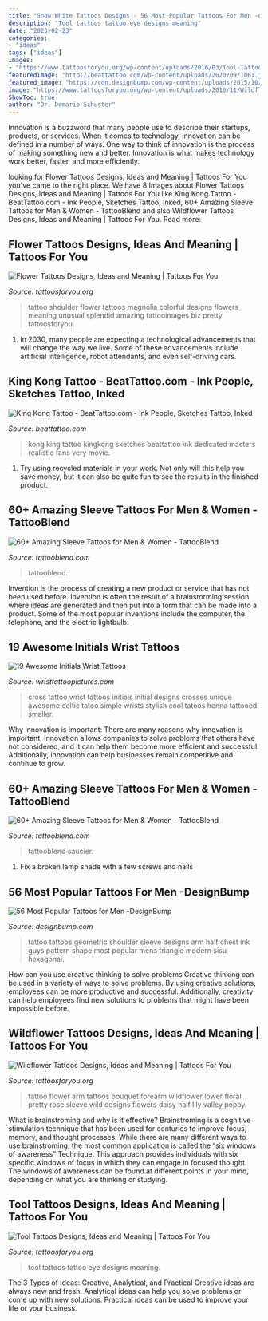```yaml
---
title: "Snow White Tattoos Designs - 56 Most Popular Tattoos For Men -designbump"
description: "Tool tattoos tattoo eye designs meaning"
date: "2023-02-23"
categories:
- "ideas"
tags: ["ideas"]
images:
- "https://www.tattoosforyou.org/wp-content/uploads/2016/03/Tool-Tattoos.jpeg"
featuredImage: "http://beattattoo.com/wp-content/uploads/2020/09/1061.jpg"
featured_image: "https://cdn.designbump.com/wp-content/uploads/2015/10/arm-sleeve-tattoos-for-guys.jpg"
image: "https://www.tattoosforyou.org/wp-content/uploads/2016/11/Wildflower-Tattoo-Forearm.jpg"
ShowToc: true
author: "Dr. Demario Schuster"
---
```



Innovation is a buzzword that many people use to describe their startups, products, or services. When it comes to technology, innovation can be defined in a number of ways. One way to think of innovation is the process of making something new and better. Innovation is what makes technology work better, faster, and more efficiently.

	

		
looking for Flower Tattoos Designs, Ideas and Meaning | Tattoos For You you've came to the right place. We have 8 Images about Flower Tattoos Designs, Ideas and Meaning | Tattoos For You like King Kong Tattoo - BeatTattoo.com - Ink People, Sketches Tattoo, Inked, 60+ Amazing Sleeve Tattoos for Men &amp; Women - TattooBlend and also Wildflower Tattoos Designs, Ideas and Meaning | Tattoos For You. Read more:
		
    
## Flower Tattoos Designs, Ideas And Meaning | Tattoos For You

<img loading=lazy src="http://www.tattoosforyou.org/wp-content/uploads/2013/09/Flower-Shoulder-Tattoos.jpg" onerror="this.onerror=null;this.src='https://tse2.mm.bing.net/th?id=OIP.DPDWeY8QVlpJ_0BY08kfZwHaJ4&amp;pid=15.1';" alt="Flower Tattoos Designs, Ideas and Meaning | Tattoos For You">

_Source: tattoosforyou.org_

>tattoo shoulder flower tattoos magnolia colorful designs flowers meaning unusual splendid amazing tattooimages biz pretty tattoosforyou. 

	

1. In 2030, many people are expecting a technological advancements that will change the way we live. Some of these advancements include artificial intelligence, robot attendants, and even self-driving cars. 

    
## King Kong Tattoo - BeatTattoo.com - Ink People, Sketches Tattoo, Inked

<img loading=lazy src="http://beattattoo.com/wp-content/uploads/2020/09/1061.jpg" onerror="this.onerror=null;this.src='https://tse4.mm.bing.net/th?id=OIP.NmtJqhebtJoHK62MgCelswHaJQ&amp;pid=15.1';" alt="King Kong Tattoo - BeatTattoo.com - Ink People, Sketches Tattoo, Inked">

_Source: beattattoo.com_

>kong king tattoo kingkong sketches beattattoo ink dedicated masters realistic fans very movie. 

	

1) Try using recycled materials in your work. Not only will this help you save money, but it can also be quite fun to see the results in the finished product.

    
## 60+ Amazing Sleeve Tattoos For Men &amp; Women - TattooBlend

<img loading=lazy src="https://tattooblend.com/wp-content/uploads/2017/03/77-1.jpg" onerror="this.onerror=null;this.src='https://tse3.mm.bing.net/th?id=OIP.OAiBZxeQhp5xgwOh6SzjkwHaHa&amp;pid=15.1';" alt="60+ Amazing Sleeve Tattoos for Men &amp; Women - TattooBlend">

_Source: tattooblend.com_

>tattooblend. 

	

Invention is the process of creating a new product or service that has not been used before. Invention is often the result of a brainstorming session where ideas are generated and then put into a form that can be made into a product. Some of the most popular inventions include the computer, the telephone, and the electric lightbulb.

    
## 19 Awesome Initials Wrist Tattoos

<img loading=lazy src="http://www.wristtattoopictures.com/wp-content/uploads/2016/06/Stylish-Cross-Tattoo-WT1091.jpg" onerror="this.onerror=null;this.src='https://tse3.mm.bing.net/th?id=OIP._fOd82BKiU9tiCk2pOkCTwHaIy&amp;pid=15.1';" alt="19 Awesome Initials Wrist Tattoos">

_Source: wristtattoopictures.com_

>cross tattoo wrist tattoos initials initial designs crosses unique awesome celtic tatoo simple wrists stylish cool tatoos henna tattooed smaller. 

	

Why innovation is important:
There are many reasons why innovation is important. Innovation allows companies to solve problems that others have not considered, and it can help them become more efficient and successful. Additionally, innovation can help businesses remain competitive and continue to grow.

    
## 60+ Amazing Sleeve Tattoos For Men &amp; Women - TattooBlend

<img loading=lazy src="https://tattooblend.com/wp-content/uploads/2017/03/73-1.jpg" onerror="this.onerror=null;this.src='https://tse1.mm.bing.net/th?id=OIP.jpKoS-VUNAoPu6r5g6h-hwHaHa&amp;pid=15.1';" alt="60+ Amazing Sleeve Tattoos for Men &amp; Women - TattooBlend">

_Source: tattooblend.com_

>tattooblend saucier. 

	

1. Fix a broken lamp shade with a few screws and nails

    
## 56 Most Popular Tattoos For Men -DesignBump

<img loading=lazy src="https://cdn.designbump.com/wp-content/uploads/2015/10/arm-sleeve-tattoos-for-guys.jpg" onerror="this.onerror=null;this.src='https://tse3.mm.bing.net/th?id=OIP.09Gd57m5-2ikgmFh8gDZGQAAAA&amp;pid=15.1';" alt="56 Most Popular Tattoos for Men -DesignBump">

_Source: designbump.com_

>tattoo tattoos geometric shoulder sleeve designs arm half chest ink guys pattern shape most popular mens triangle modern sisu hexagonal. 

	

How can you use creative thinking to solve problems
Creative thinking can be used in a variety of ways to solve problems. By using creative solutions, employees can be more productive and successful. Additionally, creativity can help employees find new solutions to problems that might have been impossible before.

    
## Wildflower Tattoos Designs, Ideas And Meaning | Tattoos For You

<img loading=lazy src="https://www.tattoosforyou.org/wp-content/uploads/2016/11/Wildflower-Tattoo-Forearm.jpg" onerror="this.onerror=null;this.src='https://tse1.mm.bing.net/th?id=OIP.K--1Sw4BvXBYC-ChXoqWNAHaLG&amp;pid=15.1';" alt="Wildflower Tattoos Designs, Ideas and Meaning | Tattoos For You">

_Source: tattoosforyou.org_

>tattoo flower arm tattoos bouquet forearm wildflower lower floral pretty rose sleeve wild designs flowers daisy half lily valley poppy. 

	

What is brainstroming and why is it effective?
Brainstroming is a cognitive stimulation technique that has been used for centuries to improve focus, memory, and thought processes. While there are many different ways to use brainstroming, the most common application is called the “six windows of awareness” Technique. This approach provides individuals with six specific windows of focus in which they can engage in focused thought. The windows of awareness can be found at different points in your mind, depending on what you are thinking or studying.

    
## Tool Tattoos Designs, Ideas And Meaning | Tattoos For You

<img loading=lazy src="https://www.tattoosforyou.org/wp-content/uploads/2016/03/Tool-Tattoos.jpeg" onerror="this.onerror=null;this.src='https://tse2.mm.bing.net/th?id=OIP.RvoqQ5XPT6nIGk7BDjUHUQHaJ4&amp;pid=15.1';" alt="Tool Tattoos Designs, Ideas and Meaning | Tattoos For You">

_Source: tattoosforyou.org_

>tool tattoos tattoo eye designs meaning. 

	

The 3 Types of Ideas: Creative, Analytical, and Practical
Creative ideas are always new and fresh. Analytical ideas can help you solve problems or come up with new solutions. Practical ideas can be used to improve your life or your business.


